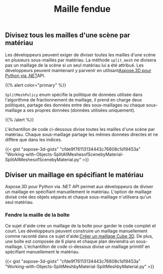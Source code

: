 ﻿---
title: Maille fendue
type: docs
weight: 100
url: /fr/python-net/split-mesh/
description: Les développeurs peuvent exiger de diviser toutes les mailles d'une scène en plusieurs sous-mailles par matériau. La méthode SplitMesh ne divisera pas un maillage de la scène si un seul matériau lui a été attribué. Les développeurs peuvent maintenant y parvenir en utilisant Aspose.3D pour Python via .NET API.
---
## **Divisez tous les mailles d'une scène par matériau**
Les développeurs peuvent exiger de diviser toutes les mailles d'une scène en plusieurs sous-mailles par matériau. La méthode `split_mesh` ne divisera pas un maillage de la scène si un seul matériau lui a été attribué. Les développeurs peuvent maintenant y parvenir en utilisant[Aspose.3D pour Python via .NET](https://products.aspose.com/3d/python-net/)API.

{{% alert color="primary" %}}

`SplitMeshPolicy` enum spécifie la politique de données utilisée dans l'algorithme de fractionnement de maillage, il prend en charge deux politiques, partage des données entre des sous-maillages ou chaque sous-maillage a ses propres données (données utilisées uniquement).

{{% /alert %}}

L'échantillon de code ci-dessous divise toutes les mailles d'une scène par matériau. Chaque sous-maillage partage les mêmes données directes et ne diffère que dans les indices.

{{< gist "aspose-3d-gists" "cfde9f76113134443c76608c1d19453a" "Working-with-Objects-SplitAllMeshesofScenebyMaterial-SplitAllMeshesofScenebyMaterial.py" >}}
## **Diviser un maillage en spécifiant le matériau**
Aspose.3D pour Python via .NET API permet aux développeurs de diviser un maillage en spécifiant manuellement le matériau. L'option de maillage divisé crée des objets séparés et chaque sous-maillage n'utilisera qu'un seul matériau.
### **Fendre la maille de la boîte**
Ce sujet d'aide crée un maillage de la boîte pour garder le code complet et court. Les développeurs peuvent construire un maillage manuellement comme raconté dans ce sujet d'aide:[Créer un maillage Cube 3D](/3d/fr/python-net/create-3d-mesh-and-scene/). De plus, une boîte est composée de 6 plans et chaque plan deviendra un sous-maillage. L'échantillon de code ci-dessous divise un maillage primitif en spécifiant manuellement le matériau.

{{< gist "aspose-3d-gists" "cfde9f76113134443c76608c1d19453a" "Working-with-Objects-SplitMeshbyMaterial-SplitMeshbyMaterial.py" >}}
